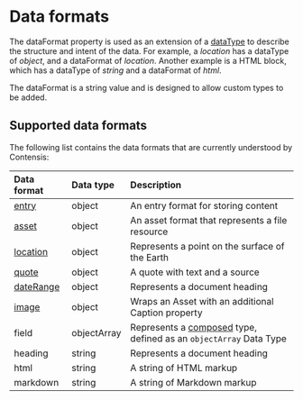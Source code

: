 # Data formats

The dataFormat property is used as an extension of a [dataType](./key-concepts/data-types.md) to describe the structure and intent of the data. For example, a *location* has a dataType of *object*, and a dataFormat of *location*. Another example is a HTML block, which has a dataType of *string* and a dataFormat of *html*.  

The dataFormat is a string value and is designed to allow custom types to be added.

## Supported data formats

The following list contains the data formats that are currently understood by Contensis:

| Data format | Data type | Description |
| :---------- | :-------- | :---------- |
| [entry](./model/entry.md) | object | An entry format for storing content |
| [asset](./model/asset.md) | object | An asset format that represents a file resource |
| [location](./model/location.md) | object | Represents a point on the surface of the Earth |
| [quote](./model/quote.md) | object | A quote with text and a source |
| [dateRange](./model/date-range.md) | object | Represents a document heading |
| [image](./model/image.md) | object | Wraps an Asset with an additional Caption property |
| field | objectArray | Represents a [composed](./model/composed.md) type, defined as an `objectArray` Data Type |
| heading | string | Represents a document heading |
| html | string | A string of HTML markup |
| markdown | string | A string of Markdown markup |
